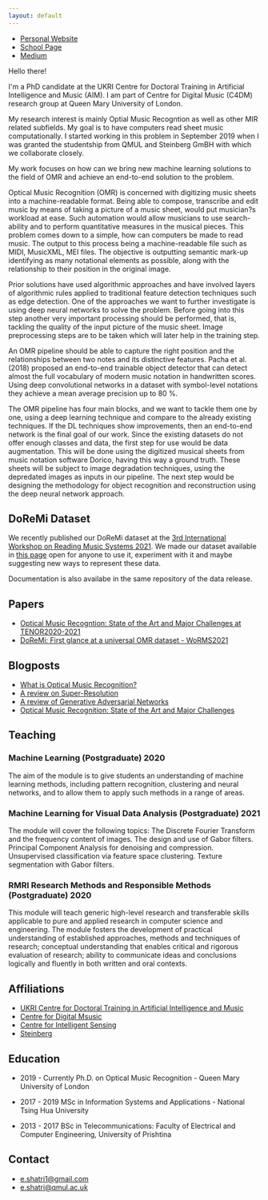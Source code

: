 ```yaml
---
layout: default
---
```


* [Personal Website](www.elonashatri.co.uk)
* [School Page](http://eecs.qmul.ac.uk/profiles/shatrielona-1.html)
* [Medium](https://medium.com/@e.shatri1)

Hello there!

I'm a PhD candidate at the UKRI Centre for Doctoral Training in Artificial Intelligence and Music (AIM). I am part of Centre for Digital Music (C4DM) research group at Queen Mary University of London. 

My research interest is mainly Optial Music Recogntion as well as other MIR related subfields. My goal is to have computers read sheet music computationally. I started working in this problem in September 2019 when I was granted the studentship from QMUL and Steinberg GmBH with which we collaborate closely. 

My work focuses on how can we bring new machine learning solutions to the field of OMR and achieve an end-to-end solution to the problem.


Optical Music Recognition (OMR) is concerned with digitizing music sheets into a machine-readable format. Being able to compose, transcribe and edit music by means of taking a picture of a music sheet, would put musician?s workload at ease. Such automation would allow musicians to use search-ability and to perform quantitative measures in the musical pieces. This problem comes down to a simple, how can computers be made to read music. The output to this process being a machine-readable file such as MIDI, MusicXML, MEI files. The objective is outputting semantic mark-up identifying as many notational elements as possible, along with the relationship to their position in the original image.


Prior solutions have used algorithmic approaches and have involved layers of algorithmic rules applied to traditional feature detection techniques such as edge detection. One of the approaches we want to further investigate is using deep neural networks to solve the problem. Before going into this step another very important processing should be performed, that is, tackling the quality of the input picture of the music sheet. Image preprocessing steps are to be taken which will later help in the training step.

 

An OMR pipeline should be able to capture the right position and the relationships between two notes and its distinctive features. Pacha et al. (2018) proposed an end-to-end trainable object detector that can detect almost the full vocabulary of modern music notation in handwritten scores. Using deep convolutional networks in a dataset with symbol-level notations they achieve a mean average precision up to 80 %.

The OMR pipeline has four main blocks, and we want to tackle them one by one, using a deep learning technique and compare to the already existing techniques. If the DL techniques show improvements, then an end-to-end network is the final goal of our work. Since the existing datasets do not offer enough classes and data, the first step for use would be data augmentation. This will be done using the digitized musical sheets from music notation software Dorico, having this way a ground truth. These sheets will be subject to image degradation techniques, using the depredated images as inputs in our pipeline. The next step would be designing the methodology for object recognition and reconstruction using the deep neural network approach.


## DoReMi Dataset
We recently published our DoReMi dataset at the [3rd International Workshop on Reading Music Systems 2021](https://sites.google.com/view/worms2021/home). We made our dataset available in [this page](https://github.com/steinbergmedia/DoReMi/releases/tag/v1.0) open for anyone to use it, experiment with it and maybe suggesting new ways to represent these data.  

Documentation is also availabe in the same repository of the data release. 

## Papers

*   [Optical Music Recogntion: State of the Art and Major Challenges at TENOR2020-2021](https://www.tenor-conference.org/proceedings/2020/23_Shatri_tenor20.pdf)
*   [DoReMi: First glance at a universal OMR dataset - WoRMS2021](https://sites.google.com/view/worms2021/home)

## Blogposts

*   [What is Optical Music Recognition?](https://towardsdatascience.com/what-is-optical-music-recognition-6515d8a53e01)
*   [A review on Super-Resolution](https://medium.com/analytics-vidhya/a-review-on-super-resolution-2c78cd77885a)
*   [A review of Generative Adversarial Networks](https://towardsdatascience.com/a-review-of-generative-adversarial-networks-9af21e94bda4)
*   [Optical Music Recognition: State of the Art and Major Challenges](https://towardsdatascience.com/optical-music-recognition-state-of-the-art-and-major-challenges-aa100923c78d)

## Teaching

### Machine Learning (Postgraduate) 2020
The aim of the module is to give students an understanding of machine learning methods, including pattern recognition, clustering and neural networks, and to allow them to apply such methods in a range of areas.

### Machine Learning for Visual Data Analysis (Postgraduate) 2021
The module will cover the following topics: The Discrete Fourier Transform and the frequency content of images. The design and use of Gabor filters. Principal Component Analysis for denoising and compression. Unsupervised classification via feature space clustering. Texture segmentation with Gabor filters.

### RMRI Research Methods and Responsible Methods (Postgraduate) 2020

This module will teach generic high-level research and transferable skills applicable to pure and applied research in computer science and engineering. The module fosters the development of practical understanding of established approaches, methods and techniques of research; conceptual understanding that enables critical and rigorous evaluation of research; ability to communicate ideas and conclusions logically and fluently in both written and oral contexts.

## Affiliations

*   [UKRI Centre for Doctoral Training in Artificial Intelligence and Music](https://aim.qmul.ac.uk/) 
*   [Centre for Digital Msusic](http://c4dm.eecs.qmul.ac.uk/)
*   [Centre for Intelligent Sensing](http://cis.eecs.qmul.ac.uk/)
*   [Steinberg](https://www.steinberg.net/en/home.html)

## Education

* 2019 - Currently Ph.D. on Optical Music Recognition - Queen Mary University of London

* 2017 - 2019 MSc in Information Systems and Applications - National Tsing Hua University

* 2013 - 2017 BSc in Telecommunications: Faculty of Electrical and Computer Engineering, University of Prishtina




<!-- ##### Header 5

1.  This is an ordered list following a header.
2.  This is an ordered list following a header.
3.  This is an ordered list following a header.

###### Header 6

| head1        | head two          | three |
|:-------------|:------------------|:------|
| ok           | good swedish fish | nice  |
| out of stock | good and plenty   | nice  |
| ok           | good `oreos`      | hmm   |
| ok           | good `zoute` drop | yumm  |

### There's a horizontal rule below this.

* * *

### Here is an unordered list:

*   Item foo
*   Item bar
*   Item baz
*   Item zip

### And an ordered list:

1.  Item one
1.  Item two
1.  Item three
1.  Item four

### And a nested list:

- level 1 item
  - level 2 item
  - level 2 item
    - level 3 item
    - level 3 item
- level 1 item
  - level 2 item
  - level 2 item
  - level 2 item
- level 1 item
  - level 2 item
  - level 2 item
- level 1 item

### Small image

![Octocat](https://github.githubassets.com/images/icons/emoji/octocat.png)

### Large image

![Branching](https://guides.github.com/activities/hello-world/branching.png)


### Definition lists can be used with HTML syntax. -->



## Contact
* e.shatri1@gmail.com
* e.shatri@qmul.ac.uk

